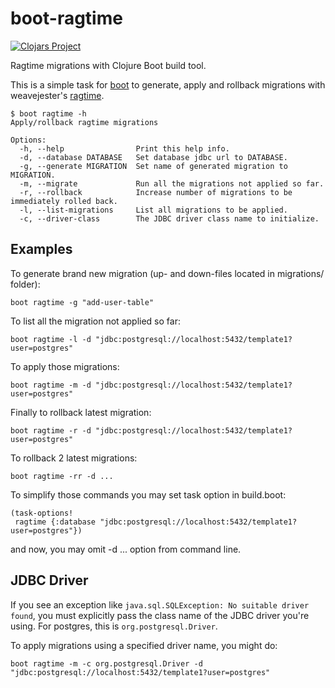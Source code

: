 # boot-ragtime

[![Clojars Project](http://clojars.org/mbuczko/boot-ragtime/latest-version.svg)](http://clojars.org/mbuczko/boot-ragtime)

Ragtime migrations with Clojure Boot build tool.

This is a simple task for [boot](https://github.com/boot-clj/boot) to generate, apply and rollback migrations with weavejester's [ragtime](https://github.com/weavejester/ragtime).

    $ boot ragtime -h
    Apply/rollback ragtime migrations

    Options:
      -h, --help                Print this help info.
      -d, --database DATABASE   Set database jdbc url to DATABASE.
      -g, --generate MIGRATION  Set name of generated migration to MIGRATION.
      -m, --migrate             Run all the migrations not applied so far.
      -r, --rollback            Increase number of migrations to be immediately rolled back.
      -l, --list-migrations     List all migrations to be applied.
      -c, --driver-class        The JDBC driver class name to initialize.
      

## Examples

To generate brand new migration (up- and down-files located in migrations/ folder):

    boot ragtime -g "add-user-table"
    
To list all the migration not applied so far:

    boot ragtime -l -d "jdbc:postgresql://localhost:5432/template1?user=postgres"
    
To apply those migrations:

    boot ragtime -m -d "jdbc:postgresql://localhost:5432/template1?user=postgres"

Finally to rollback latest migration:

    boot ragtime -r -d "jdbc:postgresql://localhost:5432/template1?user=postgres"
    
To rollback 2 latest migrations:

    boot ragtime -rr -d ...
    
To simplify those commands you may set task option in build.boot:

    (task-options!
     ragtime {:database "jdbc:postgresql://localhost:5432/template1?user=postgres"})
   
and now, you may omit -d ... option from command line.

## JDBC Driver

If you see an exception like `java.sql.SQLException: No suitable driver found`,
you must explicitly pass the class name of the JDBC driver you're using.  For
postgres, this is `org.postgresql.Driver`.

To apply migrations using a specified driver name, you might do:

    boot ragtime -m -c org.postgresql.Driver -d "jdbc:postgresql://localhost:5432/template1?user=postgres"
